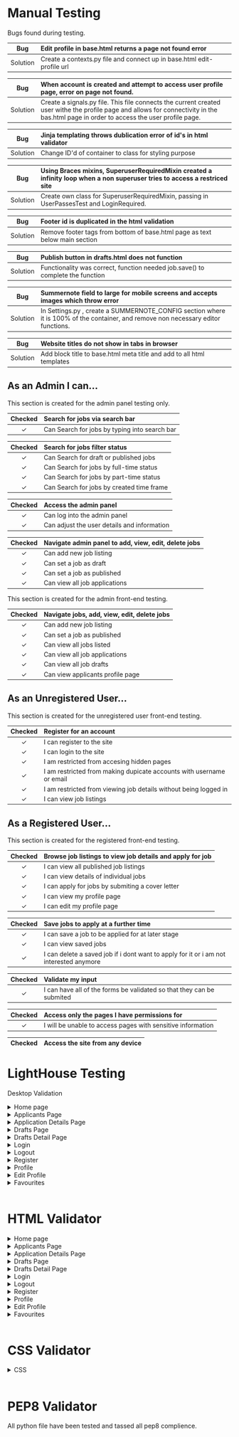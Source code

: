 # Manual Testing

Bugs found during testing. 

|Bug | Edit profile in base.html returns a page not found error  |
|:-------:|:--------|
| Solution| Create a contexts.py file and connect up in base.html edit-profile url|

|Bug | When account is created and attempt to access user profile page, error on page not found. |
|:-------:|:--------|
| Solution| Create a signals.py file. This file connects the current created user withe the profile page and allows for connectivity in the bas.html page in order to access the user profile page.|

| Bug | Jinja templating throws dublication error of id's in html validator |
|:-------:|:--------|
| Solution | Change ID'd of container to class for styling purpose |

| Bug | Using Braces mixins, SuperuserRequiredMixin created a infinity loop when a non superuser tries to access a restriced site |
|:-------:|:--------|
| Solution | Create own class for SuperuserRequiredMixin, passing in UserPassesTest and LoginRequired. 

| Bug | Footer id is duplicated in the html validation |
|:-------:|:--------|
| Solution | Remove footer tags from bottom of base.html page as text below main section |

| Bug | Publish button in drafts.html does not function
|:-------:|:--------|
| Solution | Functionality was correct, function needed job.save() to complete the function|

| Bug | Summernote field to large for mobile screens and accepts images which throw error |
|:-------:|:--------|
| Solution | In Settings.py , create a SUMMERNOTE_CONFIG section where it is 100% of the container, and remove non necessary editor functions. 

| Bug | Website titles do not show in tabs in browser |
|:-------:|:--------|
| Solution | Add block title to base.html meta title and add to all html templates |


## As an **Admin** I can...
This section is created for the admin panel testing only.

|Checked| Search for jobs via search bar |
|:-------:|:--------|
| &check; | Can Search for jobs by typing into search bar|

|Checked| Search for jobs filter status |
|:-------:|:--------|
| &check; | Can Search for draft or published jobs|
| &check; | Can Search for jobs by full-time status|
| &check; | Can Search for jobs by part-time status|
| &check; | Can Search for jobs by created time frame|

|Checked| Access the admin panel |
|:-------:|:--------|
| &check; | Can log into the admin panel|
| &check; | Can adjust the user details and information|

|Checked| Navigate admin panel to add, view, edit, delete jobs|
|:-------:|:--------|
| &check; | Can add new job listing |
| &check; | Can set a job as draft|
| &check; | Can set a job as published|
| &check; | Can view all job applications |

This section is created for the admin front-end testing.

|Checked| Navigate jobs, add, view, edit, delete jobs|
|:-------:|:--------|
| &check; | Can add new job listing |
| &check; | Can set a job as published|
| &check; | Can view all jobs listed |
| &check; | Can view all job applications |
| &check; | Can view all job drafts |
| &check; | Can view applicants profile page |


## As an **Unregistered User**...
This section is created for the unregistered user front-end testing.

|Checked| Register for an account |
|:-------:|:--------|
| &check; | I can register to the site|
| &check; | I can login to the site|
| &check; | I am restricted from accesing hidden pages|
| &check; | I am restricted from making dupicate accounts with username or email|
| &check; | I am restricted from viewing job details without being logged in|
| &check; | I can view job listings|

## As a **Registered User**...
This section is created for the registered front-end testing.


|Checked| Browse job listings to view job details and apply for job |
|:-------:|:--------|
| &check; | I can view all published job listings|
| &check; | I can view details of individual jobs|
| &check; | I can apply for jobs by submiting a cover letter|
| &check; | I can view my profile page|
| &check; | I can edit my profile page|

|Checked| Save jobs to apply at a further time |
|:-------:|:--------|
| &check; | I can save a job to be applied for at later stage|
| &check; | I can view saved jobs|
| &check; | I can delete a saved job if i dont want to apply for it or i am not interested anymore|

|Checked| Validate my input |
|:-------:|:--------|
| &check; | I can have all of the forms be validated so that they can be submited|

|Checked| Access only the pages I have permissions for |
|:-------:|:--------|
| &check; | I will be unable to access pages with sensitive information|

|Checked| Access the site from any device |
|:-------:|:--------|



# LightHouse Testing
Desktop Validation

<details>
<summary>Home page</summary>
<br>
<img src="./assets/images/testing-img/lighthouse-desktop/jobs-home.png">
</details>

<details>
<summary>Applicants Page</summary>
<br>
<img src="./assets/images/testing-img/lighthouse-desktop/applicants-page.png">
</details>

<details>
<summary>Application Details Page</summary>
<br>
<img src="./assets/images/testing-img/lighthouse-desktop/application-details.png">
</details>

<details>
<summary>Drafts Page</summary>
<br>
<img src="./assets/images/testing-img/lighthouse-desktop/drafts-page.png">
</details>

<details>
<summary>Drafts Detail Page</summary>
<br>
<img src="./assets/images/testing-img/lighthouse-desktop/draft-details-page.png">
</details>

<details>
<summary>Login</summary>
<br>
<img src="./assets/images/testing-img/lighthouse-desktop/login-page.png">
</details>

<details>
<summary>Logout</summary>
<br>
<img src="./assets/images/testing-img/lighthouse-desktop/logout-page.png">
</details>

<details>
<summary>Register</summary>
<br>
<img src="./assets/images/testing-img/lighthouse-desktop/register-page.png">
</details>

<details>
<summary>Profile</summary>
<br>
<img src="./assets/images/testing-img/lighthouse-desktop/profile-page.png">
</details>

<details>
<summary>Edit Profile</summary>
<br>
<img src="./assets/images/testing-img/lighthouse-desktop/edit-profile-page.png">
</details>

<details>
<summary>Favourites</summary>
<br>
<img src="./assets/images/testing-img/lighthouse-desktop/favourites-page.png">
</details>
<br>

# HTML Validator

<details>
<summary>Home page</summary>
<br>
<img src="./assets/images/testing-img/html-validation/home-page-validation.png">
</details>

<details>
<summary>Applicants Page</summary>
<br>
<img src="./assets/images/testing-img/html-validation/job-applications-page-validation.png">
</details>

<details>
<summary>Application Details Page</summary>
<br>
<img src="./assets/images/testing-img/html-validation/job-application-detail-validation.png">
</details>

<details>
<summary>Drafts Page</summary>
<br>
<img src="./assets/images/testing-img/html-validation/drafts-page-validation.png">
</details>

<details>
<summary>Drafts Detail Page</summary>
<br>
<img src="./assets/images/testing-img/html-validation/draft-details-validation.png">
</details>

<details>
<summary>Login</summary>
<br>
<img src="./assets/images/testing-img/html-validation/login-validation.png">
</details>

<details>
<summary>Logout</summary>
<br>
<img src="./assets/images/testing-img/html-validation/logout-validation.png">
</details>

<details>
<summary>Register</summary>
<br>
<img src="./assets/images/testing-img/html-validation/register-validation.png">
</details>

<details>
<summary>Profile</summary>
<br>
<img src="./assets/images/testing-img/html-validation/profile-validation.png">
</details>

<details>
<summary>Edit Profile</summary>
<br>
<img src="./assets/images/testing-img/html-validation/edit-profile-validation.png">
</details>

<details>
<summary>Favourites</summary>
<br>
<img src="./assets/images/testing-img/html-validation/favourites-validation.png">
</details>
<br>

# CSS Validator

<details>
<summary>CSS</summary>
<br>
<img src="./assets/images/testing-img/css-validation/css-validation.png">
</details>
<br>


# PEP8 Validator
All python file have been tested and tassed all pep8 complience.



